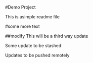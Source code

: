 #Demo Project

This is asimple readme file

#some more text

##modify
This will be a third way update


Some update to be stashed



Updates to be pushed remotely
